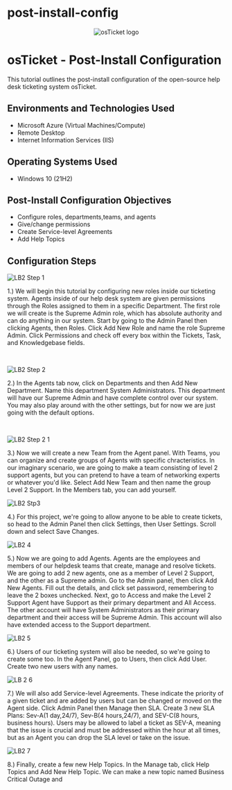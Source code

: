 # post-install-config

<p align="center">
<img src="https://i.imgur.com/Clzj7Xs.png" alt="osTicket logo"/>
</p>

<h1>osTicket - Post-Install Configuration</h1>
This tutorial outlines the post-install configuration of the open-source help desk ticketing system osTicket.<br />




<h2>Environments and Technologies Used</h2>

- Microsoft Azure (Virtual Machines/Compute)
- Remote Desktop
- Internet Information Services (IIS)

<h2>Operating Systems Used </h2>

- Windows 10</b> (21H2)

<h2>Post-Install Configuration Objectives</h2>

- Configure roles, departments,teams, and agents
- Give/change permissions 
- Create Service-level Agreements
- Add Help Topics

<h2>Configuration Steps</h2>


![LB2 Step 1](https://github.com/CGLuissi/post-install-config/assets/143234913/1229b350-eff9-4a0d-af53-4d79e29cf29f)

  
1.) We will begin this tutorial by configuring new roles inside our ticketing system. Agents inside of our help desk system are given permissions through the Roles assigned to them in a specific Department. The first role we will create is the Supreme Admin role, which has absolute authority and can do anything in our system. Start by going to the Admin Panel then clicking Agents, then Roles. Click Add New Role and name the role Supreme Admin. Click Permissions and check off every box within the Tickets, Task, and Knowledgebase fields. 
</p>
<br />

![LB2 Step 2](https://github.com/CGLuissi/post-install-config/assets/143234913/27dabc16-3194-4391-bc88-e7bbb5fb1731)


2.) In the Agents tab now, click on Departments and then Add New Department. Name this department System Administrators. This department will have our Supreme Admin and have complete control over our system. You may also play around with the other settings, but for now we are just going with the default options.
</p>
<br />

![LB2 Step 2 1](https://github.com/CGLuissi/post-install-config/assets/143234913/1366381a-7133-4baf-a37f-727a230facc0)

  
3.) Now we will create a new Team from the Agent panel. With Teams, you can organize and create groups of Agents with specific chracteristics. In our imaginary scenario, we are going to make a team consisting of level 2 support agents, but you can pretend to have a team of networking experts or whatever you'd like. Select Add New Team and then name the group Level 2 Support. In the Members tab, you can add yourself. 

![LB2 Stp3](https://github.com/CGLuissi/post-install-config/assets/143234913/4ed59388-8494-424d-8e21-c3bd998ec5eb)

4.) For this project, we're going to allow anyone to be able to create tickets, so head to the Admin Panel then click Settings, then User Settings. Scroll down and select Save Changes.

![LB2 4](https://github.com/CGLuissi/post-install-config/assets/143234913/2d277b23-1cca-4a06-87ce-69f4e8b86279)


5.) Now we are going to add Agents. Agents are the employees and members of our helpdesk teams that create, manage and resolve tickets. We are going to add 2 new agents, one as a member of Level 2 Support, and the other as a Supreme admin. Go to the Admin panel, then click Add New Agents. Fill out the details, and click set password, remembering to leave the 2 boxes unchecked. Next, go to Access and make the Level 2 Support Agent have Support as their primary department and All Access. The other account will have System Administrators as their primary department and their access will be Supreme Admin. This account will also have extended access to the Support department.

![LB2 5](https://github.com/CGLuissi/post-install-config/assets/143234913/f5cd7474-0379-44d7-8a0e-d260a45e8b35)


6.) Users of our ticketing system will also be needed, so we're going to create some too. In the Agent Panel, go to Users, then click Add User. Create two new users with any names. 

![LB 2 6](https://github.com/CGLuissi/post-install-config/assets/143234913/ade7874b-3bb1-4ff7-86fb-6d63dcb95463)


7.) We will also add Service-level Agreements. These indicate the priority of a given ticket and are added by users but can be changed or moved on the Agent side. Click Admin Panel then Manage then SLA. Create 3 new SLA Plans: Sev-A(1 day,24/7), Sev-B(4 hours,24/7), and SEV-C(8 hours, business hours). Users may be allowed to label a ticket as SEV-A, meaning that the issue is crucial and must be addressed within the hour at all times, but as an Agent you can drop the SLA level or take on the issue. 

![LB2 7](https://github.com/CGLuissi/post-install-config/assets/143234913/63abcec7-6e5b-4bef-a095-5a618d3df834)


8.) Finally, create a few new Help Topics. In the Manage tab, click Help Topics and Add New Help Topic. We can make a new topic named Business Critical Outage and 


</p>
<br />
